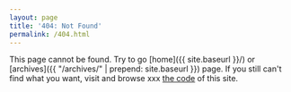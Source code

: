 ```yaml
---
layout: page
title: '404: Not Found'
permalink: /404.html
---
```

This page cannot be found. Try to go \[home]\({{ site.baseurl }}/) or
\[archives]\({{ "/archives/" | prepend: site.baseurl }}) page. If you still can't
find what you want, visit and browse xxx
[the code](https://github.com/yous/whiteglass) of this site.
